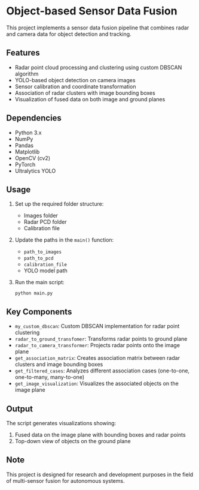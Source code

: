 # Object-based Sensor Data Fusion

This project implements a sensor data fusion pipeline that combines radar and camera data for object detection and tracking.

## Features

- Radar point cloud processing and clustering using custom DBSCAN algorithm
- YOLO-based object detection on camera images
- Sensor calibration and coordinate transformation
- Association of radar clusters with image bounding boxes
- Visualization of fused data on both image and ground planes

## Dependencies

- Python 3.x
- NumPy
- Pandas
- Matplotlib
- OpenCV (cv2)
- PyTorch
- Ultralytics YOLO

## Usage

1. Set up the required folder structure:
   - Images folder
   - Radar PCD folder
   - Calibration file

2. Update the paths in the `main()` function:
   - `path_to_images`
   - `path_to_pcd`
   - `calibration_file`
   - YOLO model path

3. Run the main script:
   ```
   python main.py
   ```

## Key Components

- `my_custom_dbscan`: Custom DBSCAN implementation for radar point clustering
- `radar_to_ground_transfomer`: Transforms radar points to ground plane
- `radar_to_camera_transformer`: Projects radar points onto the image plane
- `get_association_matrix`: Creates association matrix between radar clusters and image bounding boxes
- `get_filtered_cases`: Analyzes different association cases (one-to-one, one-to-many, many-to-one)
- `get_image_visualization`: Visualizes the associated objects on the image plane

## Output

The script generates visualizations showing:
1. Fused data on the image plane with bounding boxes and radar points
2. Top-down view of objects on the ground plane

## Note

This project is designed for research and development purposes in the field of multi-sensor fusion for autonomous systems.
